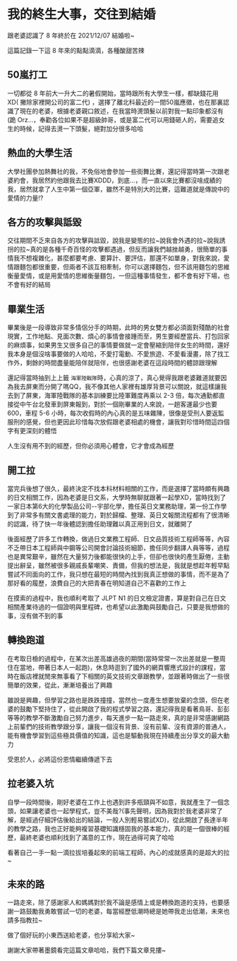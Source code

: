 # 我的終生大事，交往到結婚

跟老婆認識了 8 年終於在 2021/12/07 結婚啦~

這篇記錄一下這 8 年來的點點滴滴，各種酸甜苦辣

## 50嵐打工

一切都從 8 年前大一升大二的暑假開始，當時跟所有大學生一樣，都缺錢花用 XD( 撇除家裡開公司的富二代) ，選擇了離北科最近的一間50嵐應徵，也在那裏認識了現在的老婆，根據老婆親口敘述，在我當時燙頭髮以前對我一點印象都沒有(跪 Orz...，奉勸各位如果不是超級帥哥，或是富二代可以用錢砸人的，需要追女生的時候，記得去燙一下頭髮，絕對加分很多哈哈

## 熱血的大學生活

大學社團參加熱舞社的我，不免俗地會參加一些街舞比賽，還記得當時第一次跟老婆約會，我居然約他跟我去比賽XDDD，到底...，而一直以來比賽都沒啥成績的我，居然就拿了人生中第一個亞軍，雖然不是特別大的比賽，這難道就是傳說中的愛情的力量!?

## 各方的攻擊與詆毀

交往期間不乏來自各方的攻擊與詆毀，說我是變態的拉~說我會外遇的拉~說我誘拐的拉~真的是各種千奇百怪的攻擊都遇過，但反而讓我們越挫越勇，很簡單的事情我不想複雜化，甚麼都要考慮、要算計、要評估，那還不如單身，對我來說，愛情跟麵包都很重要，但兩者不該互相牽制，你可以選擇麵包，但不該用麵包的思維衡量愛情，或是用愛情的思維衡量麵包，一但這種事情發生，都不會有好下場，也不會有好的結局

## 畢業生活

畢業後是一段導致非常多情侶分手的時期，此時的男女雙方都必須面對殘酷的社會現實，工作地點、見面次數、煩心的事情會接踵而至，男生要經歷當兵、打包回家的麻煩事，如果男生又很多自己的事情要做就一定會壓縮到陪伴女生的時間，還好我本身是個沒啥事要做的人哈哈，不愛打電動、不愛旅遊、不愛看漫畫，除了找工作外，剩餘的時間盡量能陪伴就陪伴，也很感謝老婆在這段時間的體諒跟理解

還記得當時抽到上上籤 `海軍陸戰隊`時，心真的涼了，真心覺得我跟老婆難道就要因為我去屏東而分開了嗎QQ，我不像其他人家裡有雄厚背景可以關說，就這樣讓我去到了屏東，海軍陸戰隊的基本訓練要比陸軍難度再乘以 2-3 倍，每次通勤都直接從中午台北發車到屏東報到，對於一個剛畢業的人來說，一趟客運最少也要 600，車程 5-6 小時，每次收假時的內心真的是五味雜陳，很像是受刑人要返監服刑的感覺，但也更因此珍惜每次放假跟老婆相處的機會，讓我對珍惜時間這四個字有更深刻的體悟

人生沒有用不到的經歷，但你必須用心體會，它才會成為經歷

## 開工拉

當完兵後想了很久，最終決定不找本科材料相關的工作，而是選擇了當時頗有興趣的日文相關工作，因為老婆是日文系，大學時無聊就跟著一起學XD，當時找到了一家日本第6大的化學製品公司--宇部化學，擔任英日文業務助理，第一份工作學到了非常多有關文書處理的能力，對於歸檔、整理、英日文報關流程都有了很清晰的認識，待了快一年後體認到擔任助理難以真正用到日文，就離開了

後面經歷了許多工作轉換，做過日文業務工程師、日文品質技術工程師等等，內容不乏帶日本工程師與中鋼等公司開會討論技術細節，擔任同步翻譯人員等等，過程也是異常艱辛，雖然在大量努力後都能很快的上手，但卻也很快的產生厭倦，主動提出辭呈，雖然被很多親戚長輩嘲笑、責備，但我的想法是，我就是想趁年輕早點嘗試不同面向的工作，我只想在最短的時間內找到我真正想做的事情，而不是為了那好看的履歷，浪費自己的大把青春在明知道自己不喜歡的工作上

在摸索的過程中，我也順利考取了 JLPT N1 的日文檢定證書，算是對自己在日文相關產業待過的一個證明與里程碑，也希望以此激勵與鼓勵自己，只要是我想做的事，沒有做不到的事

## 轉換跑道

在考取日檢的過程中，在某次出差高雄過夜的期間(當時常常一次出差就是一整周住在當地，帶著日本人一起跑)，休息時逛到了國外的網頁響應式設計的課程，當時在飯店裡就閒來無事看了下相關的英文技術文章跟教學，並跟著時做出了一些很簡單的效果，從此，漸漸培養出了興趣

雖說是興趣，但學習之路也是跌跌撞撞，當然也一度產生想要放棄的念頭，但在老婆的鼓勵下堅持住了，從此開啟了我的程式學習之路，還記得我是看著鳥哥、彭彭等等的教學不斷激勵自己努力進步，每天進步一點一路走來，真的是非常感謝網路上前輩們的技術教學跟分享，讓我一個沒有背景、沒有前輩、沒有資源的普通人，能有機會學習到這些極具價值的知識，這也是驅動我現在持續產出分享文的最大動力

受恩於人，必將這份恩情繼續傳遞下去

## 拉老婆入坑

自學一段時間後，剛好老婆在工作上也遇到許多瓶頸與不如意，我就產生了一個念頭，如果讓老婆也一起學程式，豈不美哉?(事先聲明，因為我對於我老婆非常了解，是經過仔細評估後給出的結論，一般人別輕易嘗試XD)，從此開啟了長達半年的教學之路，我也正好能夠複習基礎知識穩固我的基本能力，真的是一個很棒的經歷，最終老婆也順利找到了滿意的工作，現在過得可爽了哈哈

看著自己一手一點一滴拉拔培養起來的前端工程師，內心的成就感真的是超大的拉~

## 未來的路

一路走來，除了感謝家人和媽媽對於我不論是感情上或是轉換跑道的支持，也要感謝一路鼓勵我勇敢嘗試一切的老婆，每當經歷低潮時總是她帶我走出低潮，未來也請多指教拉~

做了個好玩的小東西送給老婆，也分享給大家~

<Article-WeddingBox />

謝謝大家帶著墨鏡看完這篇文章哈哈，我們下篇文章見摟~